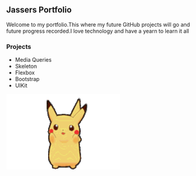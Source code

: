 
## Jassers Portfolio 


Welcome to my portfolio.This where my future GitHub projects will go and future progress recorded.I love technology and have a yearn to learn it all

### Projects

- Media Queries
- Skeleton
- Flexbox
- Bootstrap
- UIKit




![Image](200.gif)
